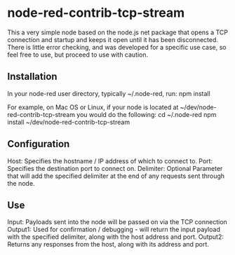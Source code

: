 # node-red-contrib-tcp-stream
This a very simple node based on the node.js net package that opens a TCP connection and startup and keeps it open until it has been disconnected.
There is little error checking, and was developed for a specific use case, so feel free to use, but proceed to use with caution.

## Installation
In your node-red user directory, typically ~/.node-red, run:
npm install <location of node module>

For example, on Mac OS or Linux, if your node is located at ~/dev/node-red-contrib-tcp-stream you would do the following:
cd ~/.node-red
npm install ~/dev/node-red-contrib-tcp-stream

## Configuration
Host: Specifies the hostname / IP address of which to connect to.
Port: Specifies the destination port to connect on.
Delimiter: Optional Parameter that will add the specified delimiter at the end of any requests sent through the node.

## Use
Input: Payloads sent into the node will be passed on via the TCP connection
Output1: Used for confirmation / debugging - will return the input payload with the specified delimiter, along with the host address and port.
Output2: Returns any responses from the host, along with its address and port.